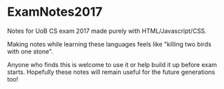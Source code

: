 # ExamNotes2017
Notes for UoB CS exam 2017 made purely with HTML/Javascript/CSS.

Making notes while learning these languages feels like "killing two birds with one stone".

Anyone who finds this is welcome to use it or help build it up before exam starts.
Hopefully these notes will remain useful for the future generations too! 
